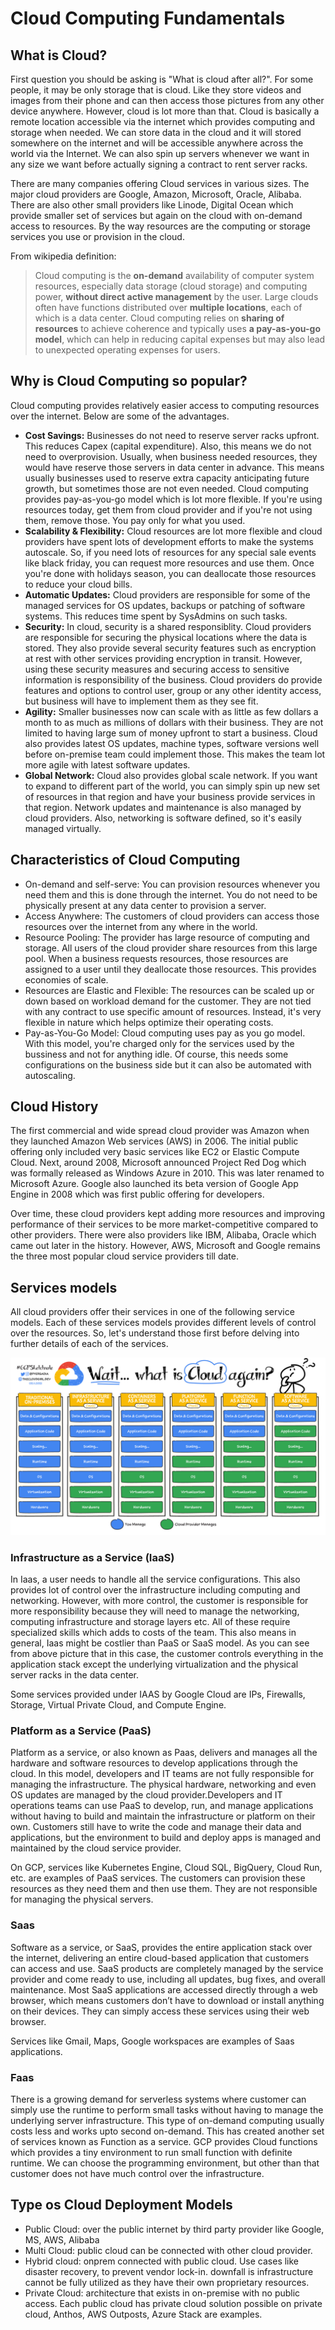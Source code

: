 # Cloud Computing Fundamentals

## What is Cloud?

First question you should be asking is "What is cloud after all?". For some people, it may be only storage that is cloud. Like they store videos and images from their phone and can then access those pictures from any other device anywhere. However, cloud is lot more than that. Cloud is basically a remote location accessible via the internet which provides computing and storage when needed. We can store data in the cloud and it will stored somewhere on the internet and will be accessible anywhere across the world via the Internet. We can also spin up servers whenever we want in any size we want before actually signing a contract to rent server racks.

There are many companies offering Cloud services in various sizes. The major cloud providers are Google, Amazon, Microsoft, Oracle, Alibaba. There are also other small providers like Linode, Digital Ocean which provide smaller set of services but again on the cloud with on-demand access to resources. By the way resources are the computing or storage services you use or provision in the cloud.

From wikipedia definition:
> Cloud computing is the **on-demand** availability of computer system resources, especially data storage (cloud storage) and computing power, **without direct active management** by the user. Large clouds often have functions distributed over **multiple locations**, each of which is a data center. Cloud computing relies on **sharing of resources** to achieve coherence and typically uses **a pay-as-you-go model**, which can help in reducing capital expenses but may also lead to unexpected operating expenses for users.

## Why is Cloud Computing so popular?

Cloud computing provides relatively easier access to computing resources over the internet. Below are some of the advantages.

- **Cost Savings:** Businesses do not need to reserve server racks upfront. This reduces Capex (capital expenditure). Also, this means we do not need to overprovision. Usually, when business needed resources, they would have reserve those servers in data center in advance. This means usually businesses used to reserve extra capacity anticipating future growth, but sometimes those are not even needed. Cloud computing provides pay-as-you-go model which is lot more flexible. If you're using resources today, get them from cloud provider and if you're not using them, remove those. You pay only for what you used.
- **Scalability & Flexibility:** Cloud resources are lot more flexible and cloud providers have spent lots of development efforts to make the systems autoscale. So, if you need lots of resources for any special sale events like black friday, you can request more resources and use them. Once you're done with holidays season, you can deallocate those resources to reduce your cloud bills.
- **Automatic Updates:** Cloud providers are responsible for some of the managed services for OS updates, backups or patching of software systems. This reduces time spent  by SysAdmins on such tasks.
- **Security:** In cloud, security is a shared responsiblity. Cloud providers are responsible for securing the physical locations where the data is stored. They also provide several security features such as encryption at rest with other services providing encryption in transit. However, using these security measures and securing access to sensitive information is responsibility of the business. Cloud providers do provide features and options to control user, group or any other identity access, but business will have to implement them as they see fit.
- **Agility:** Smaller businesses now can scale with as little as few dollars a month to as much as millions of dollars with their business. They are not limited to having large sum of money upfront to start a business. Cloud also provides latest OS updates, machine types, software versions well before on-premise team could implement those. This makes the team lot more agile with latest software updates.
- **Global Network:** Cloud also provides global scale network. If you want to expand to different part of the world, you can simply spin up new set of resources in that region and have your business provide services in that region. Network updates and maintenance is also managed by cloud providers. Also, networking is software defined, so it's easily managed virtually.

## Characteristics of Cloud Computing

- On-demand and self-serve: You can provision resources whenever you need them and this is done through the internet. You do not need to be physically present at any data center to provision a server.
- Access Anywhere: The customers of cloud providers can access those resources over the internet from any where in the world.
- Resource Pooling: The provider has large resource of computing and storage. All users of the cloud provider share resources from this large pool. When a business requests resources, those resources are assigned to a user until they deallocate those resources. This provides economies of scale.
- Resources are Elastic and Flexible: The resources can be scaled up or down based on workload demand for the customer. They are not tied with any contract to use specific amount of resources. Instead, it's very flexible in nature which helps optimize their operating costs.
- Pay-as-You-Go Model: Cloud computing uses pay as you go model. With this model, you're charged only for the services used by the bussiness and not for anything idle. Of course, this needs some configurations on the business side but it can also be automated with autoscaling.

## Cloud History

The first commercial and wide spread cloud provider was Amazon when they launched Amazon Web services (AWS) in 2006. The initial public offering only included very basic services like EC2 or Elastic Compute Cloud. Next, around 2008, Microsoft announced Project Red Dog which was formally released as Windows Azure in 2010. This was later renamed to Microsoft Azure. Google also launched its beta version of Google App Engine in 2008 which was first public offering for developers.

Over time, these cloud providers kept adding more resources and improving performance of their services to be more market-competitive compared to other providers. There were also providers like IBM, Alibaba, Oracle which came out later in the history. However, AWS, Microsoft and Google remains the three most popular cloud service providers till date.


## Services models

All cloud providers offer their services in one of the following service models. Each of these services models provides different levels of control over the resources. So, let's understand those first before delving into further details of each of the services.

![IaaS vs PaaS vs SaaS](./iaas-paas-saas.jpg "Control of resources by Service Model")

### Infrastructure as a Service (IaaS)

In Iaas, a user needs to handle all the service configurations. This also provides lot of control over the infrastructure including computing and networking. However, with more control, the customer is responsible for more responsibility because they will need to manage the networking, computing infrastructure and storage layers etc. All of these require specialized skills which adds to costs of the team. This also means in general, Iaas might be costlier than PaaS or SaaS model. As you can see from above picture that in this case, the customer controls everything in the application stack except the underlying virtualization and the physical server racks in the data center.

Some services provided under IAAS by Google Cloud are IPs, Firewalls, Storage, Virtual Private Cloud, and Compute Engine.
### Platform as a Service (PaaS)

Platform as a service, or also known as Paas, delivers and manages all the hardware and software resources to develop applications through the cloud. In this model, developers and IT teams are not fully responsible for managing the infrastructure. The physical hardware, networking and even OS updates are managed by the cloud provider.Developers and IT operations teams can use PaaS to develop, run, and manage applications without having to build and maintain the infrastructure or platform on their own. Customers still have to write the code and manage their data and applications, but the environment to build and deploy apps is managed and maintained by the cloud service provider. 

On GCP, services like Kubernetes Engine, Cloud SQL, BigQuery, Cloud Run, etc. are examples of PaaS services. The customers can provision these resources as they need them and then use them. They are not responsible for managing the physical servers.

### Saas
Software as a service, or SaaS, provides the entire application stack over the internet, delivering an entire cloud-based application that customers can access and use. SaaS products are completely managed by the service provider and come ready to use, including all updates, bug fixes, and overall maintenance. Most SaaS applications are accessed directly through a web browser, which means customers don’t have to download or install anything on their devices. They can simply access these services using their web browser.

Services like Gmail, Maps, Google workspaces are examples of Saas applications.

### Faas
There is a growing demand for serverless systems where customer can simply use the runtime to perform small tasks without having to manage the underlying server infrastructure. This type of on-demand computing usually costs less and works upto second on-demand. This has created another set of services known as Function as a service. GCP provides Cloud functions which provides a tiny environment to run small function with definite runtime. We can choose the programming environment, but other than that customer does not have much control over the infrastructure.

## Type os Cloud Deployment Models

- Public Cloud: over the public internet by third party provider like Google, MS, AWS, Alibaba
- Multi Cloud: public cloud can be connected with other cloud provider. 
- Hybrid cloud: onprem connected with public cloud. Use cases like disaster recovery, to prevent vendor lock-in. downfall is infrastructure cannot be fully utilized as they have their own proprietary resources. 
- Private Cloud: architecture that exists in on-premise with no public access. Each public cloud has private cloud solution possible on private cloud, Anthos, AWS Outposts, Azure Stack are examples.
